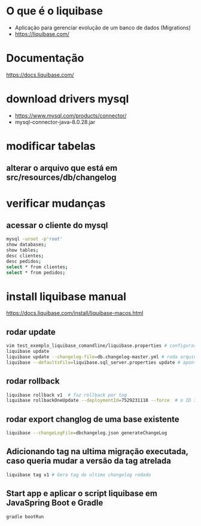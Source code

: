 # O que é o liquibase
- Aplicação para gerenciar evolução de um banco de dados (Migrations)
- https://liquibase.com/

# Documentação
https://docs.liquibase.com/


# download drivers mysql
- https://www.mysql.com/products/connector/
- mysql-connector-java-8.0.28.jar

# modificar tabelas
## alterar o arquivo que está em src/resources/db/changelog

# verificar mudanças 
## acessar o cliente do mysql
```bash
mysql -uroot -p'root'
show databases;
show tables;
desc clientes;
desc pedidos;
select * from clientes;
select * from pedidos;
```

# install liquibase manual
https://docs.liquibase.com/install/liquibase-macos.html

## rodar update
```bash
vim test_exemplo_liquibase_comandline/liquibase.properties # configurar o arquivo
liquibase update
liquibase update --changelog-file=db.changelog-master.yml # roda arquivo isolado
liquibase --defaultsFile=liquibase.sql_server.properties update # aponta para o arquivo de config customizado
```

## rodar rollback
```bash     
liquibase rollback v1  # faz rollback por tag
liquibase rollbackOneUpdate --deploymentId=7529231118 --force  # o ID 7529231118 é o valor referente ao campo deployment_id da tabela DATABASECHANGELOG
```

## rodar export changlog de uma base existente
```bash
liquibase --changeLogFile=dbchangelog.json generateChangeLog
```

## Adicionando tag na ultima migração executada, caso queria mudar a versão da tag atrelada
```bash
liquibase tag v1 # Gera tag do ultimo changelog rodado
```

## Start app e aplicar o script liquibase em JavaSpring Boot e Gradle
```bash
gradle bootRun
```